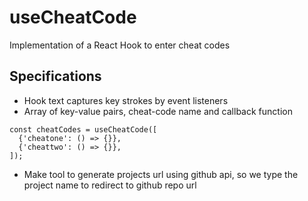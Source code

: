 # useCheatCode
Implementation of a React Hook to enter cheat codes

## Specifications
- Hook text captures key strokes by event listeners
- Array of key-value pairs, cheat-code name and callback function

```
const cheatCodes = useCheatCode([
  {'cheatone': () => {}},
  {'cheattwo': () => {}},
]);
```
- Make tool to generate projects url using github api, so we type the project name to redirect to github repo url
